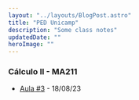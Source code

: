 ```yaml
---
layout: "../layouts/BlogPost.astro"
title: "PED Unicamp"
description: "Some class notes"
updatedDate: ""
heroImage: ""
---
```


### Cálculo II - MA211

- [Aula #3](https://neemias.org/classnotes3.pdf) - 18/08/23 
